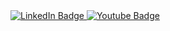 <div id="badges">
  <a href="https://www.linkedin.com/in/wayne-mwandi/">
    <img src="https://img.shields.io/badge/LinkedIn-blue?style=for-the-badge&logo=linkedin&logoColor=white" alt="LinkedIn Badge"/>
  </a>
  <a href="https://github.com/waynemwandi">
    <img src="https://img.shields.io/badge/GitHub-100000?style=for-the-badge&logo=github&logoColor=white" alt="Youtube Badge"/>
  </a>
<!--   <a href="your-twitter-URL">
    <img src="https://img.shields.io/badge/Twitter-blue?style=for-the-badge&logo=twitter&logoColor=white" alt="Twitter Badge"/>
  </a> -->
</div>

<img src="https://komarev.com/ghpvc/?username=your-github-username&style=flat-square&color=blue" alt=""/>
<img src="https://img.shields.io/badge/Profile%20Visitors-172B4D?style=for-the-badge&logo=Opsgenie&logoColor=white" alt=""/>


